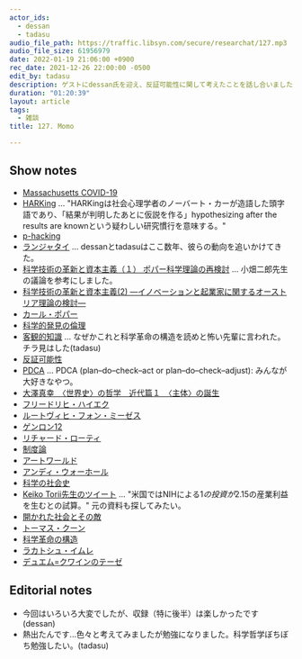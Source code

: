 ```yaml
---
actor_ids:
  - dessan
  - tadasu
audio_file_path: https://traffic.libsyn.com/secure/researchat/127.mp3
audio_file_size: 61956979
date: 2022-01-19 21:06:00 +0900
rec_date: 2021-12-26 22:00:00 -0500
edit_by: tadasu
description: ゲストにdessan氏を迎え、反証可能性に関して考えたことを話し合いました。
duration: "01:20:39"
layout: article
tags:
  - 雑談
title: 127. Momo

---
```


## Show notes
- [Massachusetts COVID-19](https://www.mass.gov/covid-19-updates-and-information)
- [HARKing](https://ja.wikipedia.org/wiki/HARKing) ... "HARKingは社会心理学者のノーバート・カーが造語した頭字語であり、「結果が判明したあとに仮説を作る」hypothesizing after the results are knownという疑わしい研究慣行を意味する。"
- [p-hacking](https://en.wikipedia.org/wiki/Data_dredging)
- [ランジャタイ](https://ja.wikipedia.org/wiki/%E3%83%A9%E3%83%B3%E3%82%B8%E3%83%A3%E3%82%BF%E3%82%A4) ... dessanとtadasuはここ数年、彼らの動向を追いかけてきた。
- [科学技術の革新と資本主義（１） ポパー科学理論の再検討](https://rissho.repo.nii.ac.jp/?action=pages_view_main&active_action=repository_view_main_item_detail&item_id=2810&item_no=1&page_id=13&block_id=21) ... 小畑二郎先生の議論を参考にしました。
- [科学技術の革新と資本主義(2) ―イノベーションと起業家に関するオーストリア理論の検討―](https://rissho.repo.nii.ac.jp/?action=pages_view_main&active_action=repository_view_main_item_detail&item_id=2797&item_no=1&page_id=13&block_id=21)
- [カール・ポパー](https://ja.wikipedia.org/wiki/%E3%82%AB%E3%83%BC%E3%83%AB%E3%83%BB%E3%83%9D%E3%83%91%E3%83%BC)
- [科学的発見の倫理](https://www.amazon.co.jp/dp/4769902549/?tag=researchatf04-22)
- [客観的知識](https://www.amazon.co.jp/dp/4833290014/?tag=researchatf04-22) ... なぜかこれと科学革命の構造を読めと怖い先輩に言われた。チラ見はした(tadasu)
- [反証可能性](https://ja.wikipedia.org/wiki/%E5%8F%8D%E8%A8%BC%E5%8F%AF%E8%83%BD%E6%80%A7)
- [PDCA](https://en.wikipedia.org/wiki/PDCA) ... PDCA (plan–do–check–act or plan–do–check–adjust): みんなが大好きなやつ。
- [大澤真幸　〈世界史〉の哲学　近代篇１　〈主体〉の誕生](https://www.amazon.co.jp/gp/product/B093WJJGZP?notRedirectToSDP=1/?tag=researchatf04-22)
- [フリードリヒ・ハイエク](https://ja.wikipedia.org/wiki/%E3%83%95%E3%83%AA%E3%83%BC%E3%83%89%E3%83%AA%E3%83%92%E3%83%BB%E3%83%8F%E3%82%A4%E3%82%A8%E3%82%AF)
- [ルートヴィヒ・フォン・ミーゼス](https://ja.wikipedia.org/wiki/%E3%83%AB%E3%83%BC%E3%83%88%E3%83%B4%E3%82%A3%E3%83%92%E3%83%BB%E3%83%95%E3%82%A9%E3%83%B3%E3%83%BB%E3%83%9F%E3%83%BC%E3%82%BC%E3%82%B9)
- [ゲンロン12](https://genron.co.jp/shop/products/detail/587)
- [リチャード・ローティ](https://ja.wikipedia.org/wiki/%E3%83%AA%E3%83%81%E3%83%A3%E3%83%BC%E3%83%89%E3%83%BB%E3%83%AD%E3%83%BC%E3%83%86%E3%82%A3)
- [制度論](https://artscape.jp/artword/index.php/ref_words/%E5%88%B6%E5%BA%A6%E8%AB%96)
- [アートワールド](https://artscape.jp/artword/index.php/%E3%82%A2%E3%83%BC%E3%83%88%E3%83%AF%E3%83%BC%E3%83%AB%E3%83%89)
- [アンディ・ウォーホール](https://ja.wikipedia.org/wiki/%E3%82%A2%E3%83%B3%E3%83%87%E3%82%A3%E3%83%BB%E3%82%A6%E3%82%A9%E3%83%BC%E3%83%9B%E3%83%AB)
- [科学の社会史](https://www.amazon.co.jp/dp/B07MKKCXH3?tag=researchatf04-22)
- [Keiko Torii先生のツイート](https://twitter.com/KeikoUTorii/status/961049956822933505) ... "米国ではNIHによる$1の投資が$2.15の産業利益を生むとの試算。" 元の資料も探してみたい。
- [開かれた社会とその敵](https://www.amazon.co.jp/dp/4624010523/?tag=researchatf04-22)
- [トーマス・クーン](https://ja.wikipedia.org/wiki/%E3%83%88%E3%83%BC%E3%83%9E%E3%82%B9%E3%83%BB%E3%82%AF%E3%83%BC%E3%83%B3)
- [科学革命の構造](https://www.amazon.co.jp/dp/4622016672/?tag=researchatf04-22)
- [ラカトシュ・イムレ](https://ja.wikipedia.org/wiki/%E3%83%A9%E3%82%AB%E3%83%88%E3%82%B7%E3%83%A5%E3%83%BB%E3%82%A4%E3%83%A0%E3%83%AC)
- [デュエム=クワインのテーゼ](https://ja.wikipedia.org/wiki/%E3%83%87%E3%83%A5%E3%82%A8%E3%83%A0-%E3%82%AF%E3%83%AF%E3%82%A4%E3%83%B3%E3%83%BB%E3%83%86%E3%83%BC%E3%82%BC)

## Editorial notes
- 今回はいろいろ大変でしたが、収録（特に後半）は楽しかったです (dessan)
- 熱出たんです...色々と考えてみましたが勉強になりました。科学哲学ぼちぼち勉強したい。(tadasu)

